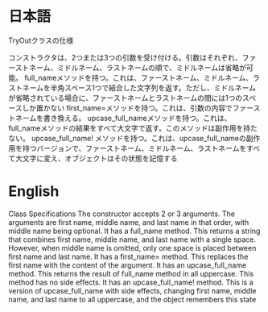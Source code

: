 # 日本語

TryOutクラスの仕様

コンストラクタは、2つまたは3つの引数を受け付ける。引数はそれぞれ、ファーストネーム、ミドルネーム、ラストネームの順で、ミドルネームは省略が可能。
full_nameメソッドを持つ。これは、ファーストネーム、ミドルネーム、ラストネームを半角スペース1つで結合した文字列を返す。ただし、ミドルネームが省略されている場合に、ファーストネームとラストネームの間には1つのスペースしか置かない
first_name=メソッドを持つ。これは、引数の内容でファーストネームを書き換える。
upcase_full_nameメソッドを持つ。これは、full_nameメソッドの結果をすべて大文字で返す。このメソッドは副作用を持たない。
upcase_full_name! メソッドを持つ。これは、upcase_full_nameの副作用を持つバージョンで、ファーストネーム、ミドルネーム、ラストネームをすべて大文字に変え、オブジェクトはその状態を記憶する

# English

Class Specifications
  The constructor accepts 2 or 3 arguments. The arguments are first name, middle name, and last name in that order, with middle name being optional.
  It has a full_name method. This returns a string that combines first name, middle name, and last name with a single space. However, when middle name is omitted, only one space is placed between first name and last name.
  It has a first_name= method. This replaces the first name with the content of the argument.
  It has an upcase_full_name method. This returns the result of full_name method in all uppercase. This method has no side effects.
  It has an upcase_full_name! method. This is a version of upcase_full_name with side effects, changing first name, middle name, and last name to all uppercase, and the object remembers this state

